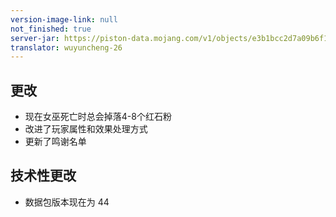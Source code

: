 ```yaml
---
version-image-link: null
not_finished: true
server-jar: https://piston-data.mojang.com/v1/objects/e3b1bcc2d7a09b6f1acfef7090ee64409feb3b94/server.jar
translator: wuyuncheng-26
---
```

## 更改
* 现在女巫死亡时总会掉落4-8个红石粉
* 改进了玩家属性和效果处理方式
* 更新了鸣谢名单

## 技术性更改
* 数据包版本现在为 44
